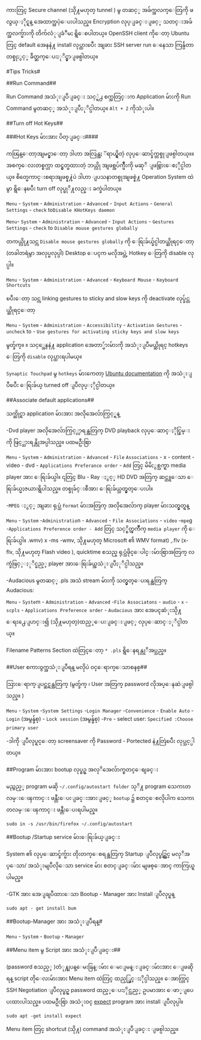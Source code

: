 ကားတြင္ Secure channel (သို႔မဟုတ္ tunnel ) မွ တဆင့္ အခ်က္အလက္ေတြကို ဖလွယ္ႏိုင္ရန္ 
အေထာက္အပံ့ေပးပါသည္။ Encryption လုပ္ျခင္းျဖင့္ သတင္းအခ်က္အလက္မ်ားကို တိက်လံုျခံဳမႈ ရွိေစပါတယ္။
OpenSSH client ကိုေတာ့ Ubuntu တြင္ default အေနနဲ႔ install လုပ္ထားၿပီး အျခား SSH server run
ေနေသာ ကြန္ပ်ဴတာတစ္ခုႏွင့္ ခ်ိတ္ဆက္ေပးႏုိင္မွာျဖစ္ပါတယ္။


#Tips Tricks#

##Run Command##


Run Command အသံုးျပဳျခင္း သင့္ရဲ႕ စက္အတြင္းက  Application မ်ားကို Run Command မွတဆင့္ အသံုးျပဳႏုိင္ပါတယ္။ `Alt + 2` ကိုသံုးပါ။

##Turn off Hot Keys##

###Hot Keys မ်ားအား ပိတ္ျခင္း####

ကၽြန္ေတာ့အျမင္မွာေတာ့ ဒါဟာ အလြန္အႏ ၱရာယ္ရွိတဲ့ လုပ္ေဆာင္ခ်က္တစ္ခုျဖစ္ပါတယ္။။ အစက္ေလးတစ္စက္ဟာ
ထင္မွတ္မထားတဲ့ ဘယ္လို အျဖစ္အပ်က္မ်ဳိးကို မဆုိ ျဖစ္သြားေစႏိုင္ပါတယ္။ စိတ္မေကာင္းစရာအျဖစ္န႔ဲပဲ ဒါဟာ ျပသနာတစ္ခုအျဖစ္နဲ႔ Operation System ထဲမွာ ရွိေနၿပီး  turn off လုပ္ဖုိ႔လည္း ခက္ခဲပါတယ္။

`Menu` - `System` - `Administration` - `Advanced` - `Input Actions` - `General Settings` - `check` to`Disable KHotKeys daemon`

`Menu`- `System` - `Administration` - `Advanced` - `Input Actions` - `Gestures Settings` -
		`check` to  `Disable mouse gestures globally`

တကယ္လို႔သင္က `Disable mouse gestures globally` ကို ေရြးခ်ယ္ခ်င္ပါတယ္ဆိုရင္ေတာ့  (တခါတရံမွာ အလုပ္မလုပ္ပါ) Desktop ေပၚက မလိုအပ္တဲ့ Hotkey ေတြကို disable လုပ္ပါ။

`Menu` - `System` - `Administration` - `Advanced` - `Keyboard Mouse` - `Keyboard Shortcuts`

ၿပီးေတာ့ သင္က linking gestures to sticky and slow keys ကို deactivate လုပ္ခ်င္တယ္ဆိုရင္ေတာ့

`Menu` - `System` - `Administration` - `Accessibility` - `Activation Gestures` - `uncheck` to - `Use
	gestures for activating sticky keys and slow keys`

မွတ္ခ်က္။     ။ သင့္အေနနဲ႔ application အေတာ္မ်ားမ်ားကို အသံုးျပဳမယ္ဆိုရင္  hotkeys ေတြကို `disable` လုပ္ထားရပါမယ္။

`Synaptic Touchpad` မွ `hotkeys` မ်ားကေတာ့ 
[Ubuntu documentation](https://help.ubuntu.com/community/Synaptics/Touchpad#Ubuntu) ကို အသံုးျပဳၿပီး ေရြးခ်ယ္
	turned off ျပဳလုပ္ႏိုင္ပါတယ္။

##Associate default applications##

သက္ဆိုင္ရာ application မ်ားအား အလိုအေလ်ာက္ပြင့္ရန္

-Dvd player အလိုအေလ်ာက္ပြင့္လာရန္အတြက္ DVD playback လုပ္ေဆာင္ႏိုင္စြမ္းကို ဖြင့္ထားရန္လိုအပ္ပါသည္။ ပထမဦးစြာ
	
`Menu` - `System` - `Administration` - `Advanced` - `File` `Associations` - x - content - video - dvd - `Applications Preferance order` - `Add` တြင္ မိမိႏွစ္သက္ရာ media player အား ေရြးခ်ယ္ပါ။ ၎တြင္ Blu - Ray ႏွင့္ HD DVD 	အတြက္ ဆင္တူေသာ  ေရြးခ်ယ္မႈဇယားရွိပါသည္။ တစ္ခုခ်င္းစီအား ေရြးခ်ယ္သတ္မွတ္ေပးပါ။

-`MPEG` ႏွင့္ အျခား ရုပ္သံ `Format` မ်ားအတြက္ အလိုအေလ်ာက္ player မ်ားသတ္မွတ္ရန္
	
`Menu` - `System` -`Administratio`n - `Advanced` - `File Associations` - `video` -`mpe`g -`Applications Preference order - Add` တြင္ သင့္စိတ္ၾကိဳက္  `media player` ကို ေရြးခ်ယ္ပါ။ .wmv) x -ms -wmv, သို႔မဟုတ္ Microsoft ၏ WMV format) ,.flv (x-flv, သို႔မဟုတ္ Flash video ), quicktime စသည္ ရုပ္သံဖိုင္ေပါင္းမ်ားစြာအတြက္ လက္ခံဖြင့္ႏုိင္မည့္ player အားေရြးခ်ယ္အသံုးျပဳႏုိင္ပါသည္။

-Audacious မွတဆင့္ .pls အသံ stream မ်ားကို သတ္မွတ္ေပးရန္အတြက္ Audacious:

`Menu` - `Syste`m - `Administration` - `Advanced` -`File Associatons` - `audio` - `x` -`scpls` -
	`Applications Preference order` - `Audacious` အား အေပၚဆံုးသို႔ ေရႊ႕ေျပာင္း၍ (သို႔မဟုတ္)ထည့္ေပးျခင္းျဖင့္ လုပ္ေဆာင္ႏုိင္ပါတယ္။

Filename Patterns Section ထဲတြင္ေတာ့ `* .pls`  ရွိေနရန္လုိအပ္သည္။

##User စကား၀ွက္အသံုးျပဳရန္ မလိုပဲ ၀င္ေရာက္ေသာစနစ္##

သြားေရာက္ျပင္ဆင္ရန္အတြက္ (မွတ္ခ်က္ ၊ User အတြက္ password လိုအပ္ေနဆဲျဖစ္ပါသည္။ )

`Menu` - `System` -`System Settings` -`Login Manager` -`Convenience` - `Enable Auto` - `Login`	(အမွန္ခ်စ္) - `Lock session` (အမွန္ခ်စ္) -`Pre` - select user: `Specified :Choose primary user`

-ဒါကို ျပဳလုပ္ရင္ေတာ့ screensaver ကို Password - Portected နဲ႔တြဲၿပီး လုပ္သင့္ပါတယ္။


##Program မ်ားအား bootup လုပ္စဥ္ အလုိအေလ်ာက္စတင္ေစျခင္း

မည္သည့္ program မဆို `~/.config/autostart folder` သုိ႔ program သေကၤတ
လမ္းေၾကာင္း ဖန္တီးေပးျခင္းအားျဖင့္ `bootup` ၌ စတင္ေစလိုပါက သေကၤတလမ္းေၾကာင္း ဖန္တီးေပးရပါမည္။

	sudo in -s /usr/bin/firefox ~/.config/autostart


##Bootup /Startup service မ်ားေရြးခ်ယ္ျခင္း

System ၏ လုပ္ေဆာင္ခ်က္မ်ား တိုးတက္ေစရန္အတြက္ Startup ျပဳလုပ္စဥ္တြင္ မလုိအပ္ေသာ/ 
အသံုးမျပဳလိုေသာ service မ်ား စတင္ျခင္းမ်ား မျဖစ္ေအာင္ ကာကြယ္ရပါမည္။

-GTK အား အေျချပဳထားေသာ Bootup - Manager အား Install ျပဳလုပ္ရန္

	sudo apt - get install bum

	
##Bootup-Manager အား အသံုးျပဳရန္#
	 
`Menu` - `System` - `Bootup` - `Manager` 


##Menu item မွ Script အား အသံုးျပဳျခင္း##

(password စသည့္ )တံု႔ျပန္ေမးခြန္းမ်ား ေမးျမန္းျခင္းမ်ားအား ေျဖဆိုရန္ script တိုေလးမ်ားအား Menu item ထဲတြင္ ထည့္သြင္းႏိုင္ပါသည္။ ေအာက္တြင္ SSH Negotiation ျပဳလုပ္စဥ္ password ထည့္ေပးႏိုင္သည့္ ဥပမာအား ေဖာ္ျပေပးထားပါသည္။ ပထမဦးစြာ အသံုး၀င္  [expect](http://linux.die.net/man/1/expect) program အား install ျပဳလုပ္ပါ။

	sudo apt -get install expect

Menu item တြင္ shortcut (သို႔) command အသံုးျပဳျခင္း ျဖစ္ပါသည္။
